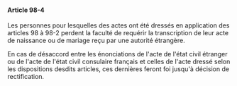 #### Article 98-4

Les personnes pour lesquelles des actes ont été dressés en application des articles 98 à 98-2 perdent la faculté de requérir la transcription de leur acte de naissance ou de mariage reçu par une autorité étrangère.

En cas de désaccord entre les énonciations de l'acte de l'état civil étranger ou de l'acte de l'état civil consulaire français et celles de l'acte dressé selon les dispositions desdits articles, ces dernières feront foi jusqu'à décision de rectification.

